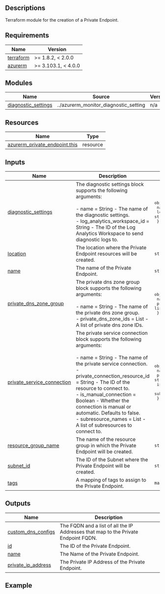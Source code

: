 <!-- BEGIN_TF_DOCS -->
## Descriptions

Terraform module for the creation of a Private Endpoint.

## Requirements

| Name | Version |
|------|---------|
| <a name="requirement_terraform"></a> [terraform](#requirement\_terraform) | >= 1.8.2, < 2.0.0 |
| <a name="requirement_azurerm"></a> [azurerm](#requirement\_azurerm) | >= 3.103.1, < 4.0.0 |

## Modules

| Name | Source | Version |
|------|--------|---------|
| <a name="module_diagnostic_settings"></a> [diagnostic\_settings](#module\_diagnostic\_settings) | ../azurerm_monitor_diagnostic_setting | n/a |

## Resources

| Name | Type |
|------|------|
| [azurerm_private_endpoint.this](https://registry.terraform.io/providers/hashicorp/azurerm/latest/docs/resources/private_endpoint) | resource |



## Inputs

| Name | Description | Type | Default | Required |
|------|-------------|------|---------|:--------:|
| <a name="input_diagnostic_settings"></a> [diagnostic\_settings](#input\_diagnostic\_settings) | The diagnostic settings block supports the following arguments:<br><br>- name                       = String - The name of the diagnostic settings.<br>- log\_analytics\_workspace\_id = String - The ID of the Log Analytics Workspace to send diagnostic logs to. | <pre>object({<br>    name                       = string<br>    log_analytics_workspace_id = string<br>  })</pre> | `null` | no |
| <a name="input_location"></a> [location](#input\_location) | The location where the Private Endpoint resources will be created. | `string` | n/a | yes |
| <a name="input_name"></a> [name](#input\_name) | The name of the Private Endpoint. | `string` | n/a | yes |
| <a name="input_private_dns_zone_group"></a> [private\_dns\_zone\_group](#input\_private\_dns\_zone\_group) | The private dns zone group block supports the following arguments:<br><br>- name                 = String - The name of the private dns zone group.<br>- private\_dns\_zone\_ids = List   - A list of private dns zone IDs. | <pre>object({<br>    name                 = string<br>    private_dns_zone_ids = list(string)<br>  })</pre> | n/a | yes |
| <a name="input_private_service_connection"></a> [private\_service\_connection](#input\_private\_service\_connection) | The private service connection block supports the following arguments:<br><br>- name                           = String  - The name of the private service connection.<br>- private\_connection\_resource\_id = String  - The ID of the resource to connect to.<br>- is\_manual\_connection           = Boolean - Whether the connection is manual or automatic. Defaults to false.<br>- subresource\_names              = List    - A list of subresources to connect to. | <pre>object({<br>    name                           = string<br>    private_connection_resource_id = string<br>    is_manual_connection           = optional(string, false)<br>    subresource_names              = list(string)<br>  })</pre> | n/a | yes |
| <a name="input_resource_group_name"></a> [resource\_group\_name](#input\_resource\_group\_name) | The name of the resource group in which the Private Endpoint will be created. | `string` | n/a | yes |
| <a name="input_subnet_id"></a> [subnet\_id](#input\_subnet\_id) | The ID of the Subnet where the Private Endpoint will be created. | `string` | n/a | yes |
| <a name="input_tags"></a> [tags](#input\_tags) | A mapping of tags to assign to the Private Endpoint. | `map(string)` | `{}` | no |

## Outputs

| Name | Description |
|------|-------------|
| <a name="output_custom_dns_configs"></a> [custom\_dns\_configs](#output\_custom\_dns\_configs) | The FQDN and a list of all the IP Addresses that map to the Private Endpoint FQDN. |
| <a name="output_id"></a> [id](#output\_id) | The ID of the Private Endpoint. |
| <a name="output_name"></a> [name](#output\_name) | The Name of the Private Endpoint. |
| <a name="output_private_ip_address"></a> [private\_ip\_address](#output\_private\_ip\_address) | The Private IP Address of the Private Endpoint. |

## Example
<!-- END_TF_DOCS -->